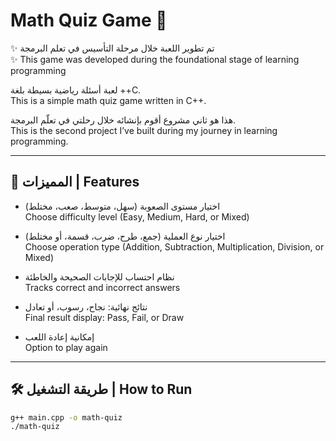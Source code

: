 # Math Quiz Game 🧮  
✨ تم تطوير اللعبة خلال مرحلة التأسيس في تعلم البرمجة  
✨ This game was developed during the foundational stage of learning programming

لعبة أسئلة رياضية بسيطة بلغة ++C.  
This is a simple math quiz game written in C++.

هذا هو ثاني مشروع أقوم بإنشائه خلال رحلتي في تعلّم البرمجة.  
This is the second project I’ve built during my journey in learning programming.

---

## 🎯 المميزات | Features

- اختيار مستوى الصعوبة (سهل، متوسط، صعب، مختلط)  
  Choose difficulty level (Easy, Medium, Hard, or Mixed)

- اختيار نوع العملية (جمع، طرح، ضرب، قسمة، أو مختلط)  
  Choose operation type (Addition, Subtraction, Multiplication, Division, or Mixed)

- نظام احتساب للإجابات الصحيحة والخاطئة  
  Tracks correct and incorrect answers

- نتائج نهائية: نجاح، رسوب، أو تعادل  
  Final result display: Pass, Fail, or Draw

- إمكانية إعادة اللعب  
  Option to play again

---

## 🛠️ طريقة التشغيل | How to Run

```bash
g++ main.cpp -o math-quiz
./math-quiz
